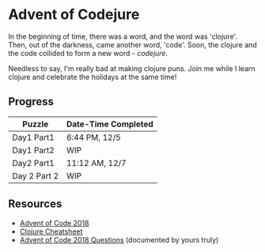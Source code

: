 # Advent of Codejure
In the beginning of time, there was a word, 
and the word was 'clojure'. Then, out of the darkness, 
came another word, 'code'. Soon, the clojure and the 
code collided to form a new word - _codejure_.

Needless to say, I'm really bad at making clojure puns. 
Join me while I learn clojure and celebrate the holidays 
at the same time!

## Progress
| Puzzle | Date-Time Completed |
| --- | --- |
| Day1 Part1 | 6:44 PM, 12/5 |
| Day1 Part2 | WIP |
| Day2 Part1 | 11:12 AM, 12/7 |
| Day 2 Part 2 | WIP |

## Resources
- [Advent of Code 2018](https://adventofcode.com/2018/)
- [Clojure Cheatsheet](https://clojure.org/api/cheatsheet)
- [Advent of Code 2018 Questions](./doc/questions.md) (documented by yours truly)
